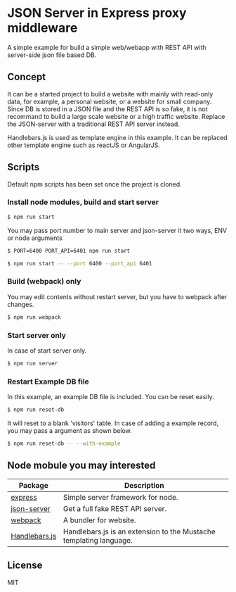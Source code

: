 # JSON Server in Express proxy middleware

A simple example for build a simple web/webapp with REST API with server-side json file based DB.

## Concept

It can be a started project to build a website with mainly with read-only data, for example, a personal website, or a website for small company. Since DB is stored in a JSON file and the REST API is so fake, it is not recommand to build a large scale website or a high traffic website. Replace the JSON-server with a traditional REST API server instead.

Handlebars.js is used as template engine in this example. It can be replaced other template engine such as reactJS or AngularJS.

## Scripts

Default npm scripts has been set once the project is cloned.

### Install node modules, build and start server

```bash
$ npm run start
```
You may pass port number to main server and json-server it two ways, ENV or node arguments

```bash
$ PORT=6400 PORT_API=6401 npm run start
```

```bash
$ npm run start -- --port 6400 --port_api 6401
```

### Build (webpack) only

You may edit contents without restart server, but you have to webpack after changes.

```bash
$ npm run webpack
```

### Start server only

In case of start server only.

```bash
$ npm run server
```

### Restart Example DB file

In this example, an example DB file is included. You can be reset easily.

```bash
$ npm run reset-db
```

It will reset to a blank 'visitors' table. In case of adding a example record, you may pass a argument as shown below.

```bash
$ npm run reset-db -- --with-example
```

## Node mobule you may interested

| Package | Description |
| ------- | ----------- |
| [express](https://github.com/expressjs/express) | Simple server framework for node. |
| [json-server](https://github.com/typicode/json-server) | Get a full fake REST API server. |
| [webpack](https://github.com/webpack/webpack) | A bundler for website. |
| [Handlebars.js](https://github.com/wycats/handlebars.js) | Handlebars.js is an extension to the Mustache templating language. |

## License

MIT

